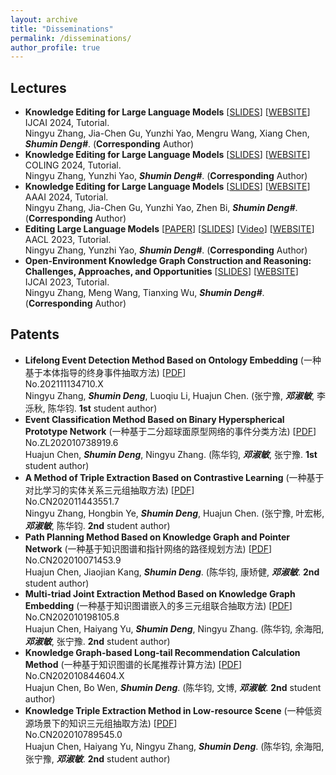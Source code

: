 ```yaml
---
layout: archive
title: "Disseminations"
permalink: /disseminations/
author_profile: true
---
```



## Lectures
- **Knowledge Editing for Large Language Models** \[[SLIDES]()\] \[[WEBSITE](https://github.com/zjunlp/ModelEditingPapers)\] <br>IJCAI 2024, Tutorial. <br>Ningyu Zhang, Jia-Chen Gu, Yunzhi Yao, Mengru Wang, Xiang Chen, ***Shumin Deng\#***. (**Corresponding** Author)
- **Knowledge Editing for Large Language Models** \[[SLIDES](https://drive.google.com/file/d/1vFzRYjnzkuZaNdjdIxQwWbEybCY7YqY9/view)\] \[[WEBSITE](https://github.com/zjunlp/ModelEditingPapers)\] <br>COLING 2024, Tutorial. <br>Ningyu Zhang, Yunzhi Yao, ***Shumin Deng\#***. (**Corresponding** Author)
- **Knowledge Editing for Large Language Models** \[[SLIDES](https://drive.google.com/file/d/1fkTbVeRJSWmU7fBDeNf1OhHEkLSofQde/view)\] \[[WEBSITE](https://github.com/zjunlp/ModelEditingPapers)\] <br>AAAI 2024, Tutorial. <br>Ningyu Zhang, Jia-Chen Gu, Yunzhi Yao, Zhen Bi, ***Shumin Deng\#***. (**Corresponding** Author)
- **Editing Large Language Models** \[[PAPER](http://www.afnlp.org/conferences/ijcnlp2023/proceedings/main-tutorial/cdrom/pdf/2023.ijcnlp-tutorials.4.pdf)\] \[[SLIDES](https://drive.google.com/file/d/1EW-cusC_llCM0wEshkIdYuYrvfBPCDRz/view)\] \[[Video](https://us06web.zoom.us/rec/play/mxbsOBD9qtXAONr2J5mkbwXsOQmjYZ45JBKpO_ORbWmMIvgF9-OWVqCj2ZVts7W9oZtctLfoRoVcFPVK.vTWDvH3Mk-OJsIcF?canPlayFromShare=true&from=share_recording_detail&continueMode=true&componentName=rec-play&originRequestUrl=https%3A%2F%2Fus06web.zoom.us%2Frec%2Fshare%2FP2KfpjtjZNi18nWep1LntDFqGQMrRE0ellEc_SqjsrgAiDIpHjDel6qmt1ltIZK1.oKqOjHiM_Ez0h35k)\] \[[WEBSITE](https://github.com/zjunlp/ModelEditingPapers)\] <br>AACL 2023, Tutorial. <br>Ningyu Zhang, Yunzhi Yao, ***Shumin Deng\#***. (**Corresponding** Author)
- **Open-Environment Knowledge Graph Construction and Reasoning: Challenges, Approaches, and Opportunities** \[[SLIDES](https://openkg-tutorial.github.io/IJCAI2023@Tutorial_OpenKG_LLM.pdf)\] \[[WEBSITE](https://openkg-tutorial.github.io/)\] <br>IJCAI 2023, Tutorial. <br>Ningyu Zhang, Meng Wang, Tianxing Wu, ***Shumin Deng\#***. (**Corresponding** Author)



## Patents
- **Lifelong Event Detection Method Based on Ontology Embedding** (一种基于本体指导的终身事件抽取方法) \[[PDF]()\] <br>No.202111134710.X <br>Ningyu Zhang, ***Shumin Deng***, Luoqiu Li, Huajun Chen. (张宁豫, ***邓淑敏***, 李泺秋, 陈华钧. **1st** student author) 
- **Event Classification Method Based on Binary Hyperspherical Prototype Network** (一种基于二分超球面原型网络的事件分类方法) \[[PDF]()\] <br>No.ZL202010738919.6 <br>Huajun Chen, ***Shumin Deng***, Ningyu Zhang. (陈华钧, ***邓淑敏***, 张宁豫. **1st** student author) 
- **A Method of Triple Extraction Based on Contrastive Learning** (一种基于对比学习的实体关系三元组抽取方法) \[[PDF]()\] <br>No.CN202011443551.7 <br>Ningyu Zhang, Hongbin Ye, ***Shumin Deng***, Huajun Chen. (张宁豫, 叶宏彬, ***邓淑敏***, 陈华钧. **2nd** student author) 
-  **Path Planning Method Based on Knowledge Graph and Pointer Network** (一种基于知识图谱和指针网络的路径规划方法) \[[PDF]()\] <br>No.CN202010071453.9 <br>Huajun Chen, Jiaojian Kang, ***Shumin Deng***. (陈华钧, 康矫健, ***邓淑敏***. **2nd** student author) 
-  **Multi-triad Joint Extraction Method Based on Knowledge Graph Embedding** (一种基于知识图谱嵌入的多三元组联合抽取方法) \[[PDF]()\] <br>No.CN202010198105.8 <br>Huajun Chen, Haiyang Yu, ***Shumin Deng***, Ningyu Zhang. (陈华钧, 余海阳, ***邓淑敏***, 张宁豫. **2nd** student author) 
-  **Knowledge Graph-based Long-tail Recommendation Calculation Method** (一种基于知识图谱的长尾推荐计算方法) \[[PDF]()\] <br>No.CN202010844604.X <br>Huajun Chen, Bo Wen, ***Shumin Deng***. (陈华钧, 文博, ***邓淑敏***. **2nd** student author) 
-  **Knowledge Triple Extraction Method in Low-resource Scene** (一种低资源场景下的知识三元组抽取方法) \[[PDF]()\] <br>No.CN202010789545.0 <br>Huajun Chen, Haiyang Yu, Ningyu Zhang, ***Shumin Deng***. (陈华钧, 余海阳, 张宁豫, ***邓淑敏***. **2nd** student author) 
